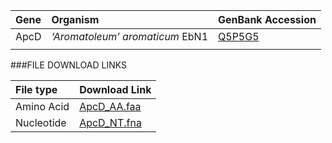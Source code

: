  Gene | Organism | GenBank Accession |
 :--- | :--- | :--- |
| ApcD | *‘Aromatoleum’ aromaticum* EbN1 | [Q5P5G5](http://www.ncbi.nlm.nih.gov/protein/Q5P5G5) |
| []() | | |

###FILE DOWNLOAD LINKS

 File type | Download Link |
 :--- | :---------- | 
| Amino Acid | [ApcD_AA.faa](amino_acid/ApcD_AA.faa) |
| Nucleotide | [ApcD_NT.fna](nucleotide/apcD_NT.fna) |
